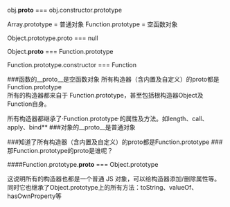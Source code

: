 obj.__proto__ === obj.constructor.prototype

Array.prototype = 普通对象
Function.prototype = 空函数对象

Object.prototype.proto === null

Object.__proto__ === Function.prototype

Function.prototype.constructor === Function



###函数的__proto__是空函数对象
所有构造器（含内置及自定义）的proto都是Function.prototype  
所有的构造器都来自于 Function.prototype，甚至包括根构造器Object及Function自身。  

所有构造器都继承了·Function.prototype·的属性及方法。如length、call、apply、bind**
###对象的__proto__是普通对象



###知道了所有构造器（含内置及自定义）的proto都是Function.prototype
###那Function.prototype的proto是谁呢？

####Function.prototype.__proto__ === Object.prototype

这说明所有的构造器也都是一个普通 JS 对象，可以给构造器添加/删除属性等。同时它也继承了Object.prototype上的所有方法：toString、valueOf、hasOwnProperty等

